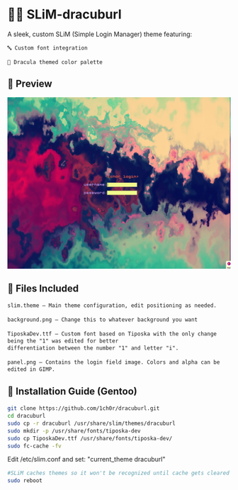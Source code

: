# 🧛‍♂️ SLiM-dracuburl

A sleek, custom SLiM (Simple Login Manager) theme featuring:

    🔤 Custom font integration

    🌙 Dracula themed color palette

## 📸 Preview
![Login screen preview](dracuburl-demo.png)

## 📁 Files Included

    slim.theme – Main theme configuration, edit positioning as needed.

    background.png – Change this to whatever background you want

    TiposkaDev.ttf – Custom font based on Tiposka with the only change being the "1" was edited for better
    differentiation between the number "1" and letter "i".

    panel.png – Contains the login field image. Colors and alpha can be edited in GIMP.

## 🐧 Installation Guide (Gentoo)
```bash
git clone https://github.com/1ch0r/dracuburl.git
cd dracuburl
sudo cp -r dracuburl /usr/share/slim/themes/dracuburl
sudo mkdir -p /usr/share/fonts/tiposka-dev
sudo cp TiposkaDev.ttf /usr/share/fonts/tiposka-dev/
sudo fc-cache -fv
```
Edit /etc/slim.conf and set: "current_theme dracuburl"
```bash
#SLiM caches themes so it won't be recognized until cache gets cleared
sudo reboot
```
